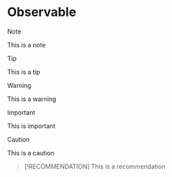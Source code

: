 # Observable

> [!NOTE]
> This is a note

> [!TIP]
> This is a tip

> [!WARNING]
> This is a warning

> [!IMPORTANT]
> This is important

> [!CAUTION]
> This is a caution

> [!RECOMMENDATION]
> This is a recommendation



